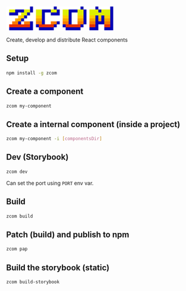 ![](img/zcom.png)

Create, develop and distribute React components

## Setup
```bash
npm install -g zcom
```

## Create a component
```bash
zcom my-component
```

## Create a internal component (inside a project)
```bash
zcom my-component -i [componentsDir]
```

## Dev (Storybook)
```bash
zcom dev
```
Can set the port using `PORT` env var.

## Build
```bash
zcom build
```

## Patch (build) and publish to npm
```bash
zcom pap
```

## Build the storybook (static)
```bash
zcom build-storybook
```
